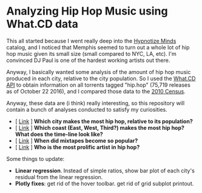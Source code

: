 # Analyzing Hip Hop Music using What.CD data

This all started because I went really deep into the [Hypnotize Minds](https://en.wikipedia.org/wiki/Hypnotize_Minds) catalog, and I noticed that Memphis seemed to turn out a whole lot of hip hop music given its small size (small compared to NYC, LA, etc). I'm convinced DJ Paul is one of the hardest working artists out there. 

Anyway, I basically wanted some analysis of the amount of hip hop music produced in each city, relative to the city population. So I used the [What.CD API](https://github.com/WhatCD/Gazelle/wiki/JSON-API-Documentation) to obtain information on all torrents tagged "hip.hop" (75,719 releases as of October 22 2016), and I compared those data to the [2010 Census](https://en.wikipedia.org/wiki/List_of_United_States_cities_by_population).

Anyway, these data are (i think) really interesting, so this repository will contain a bunch of analyses conducted to satisfy my curiosities. 

- [ [Link](http://nbviewer.jupyter.org/github/nolanbconaway/hip.hop.data/blob/master/hiphop-per-person.ipynb) ] **Which city makes the most hip hop, relative to its population?** 
- [ [Link](http://nbviewer.jupyter.org/github/nolanbconaway/hip.hop.data/blob/master/coastal-timeline.ipynb) ] **Which coast (East, West, Third?) makes the most hip hop? What does the time-line look like?** 
- [ [Link](http://nbviewer.jupyter.org/github/nolanbconaway/hip.hop.data/blob/master/mixtape-versus-album.ipynb) ] **When did mixtapes become so popular?** 
- [ [Link](most-prolific-artists.ipynb) ] **Who is the most prolific artist in hip hop?** 


Some things to update:

- **Linear regression**. Instead of simple ratios, show bar plot of each city's residual from the linear regression.
- **Plotly fixes**: get rid of the hover toolbar. get rid of grid subplot printout.
